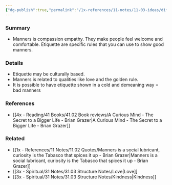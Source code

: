 ```yaml
---
{"dg-publish":true,"permalink":"/1x-references/11-notes/11-03-ideas/difference-between-manners-and-etiquette/","title":"Difference between manners and etiquette","created":"2023-09-29T18:55:20.000+03:00","updated":"2024-02-14T20:18:33.827+03:00"}
---
```



### Summary
- Manners is compassion empathy. They make people feel welcome and comfortable. Etiquette are specific rules that you can use to show good manners.

### Details
- Etiquette may be culturally based.
- Manners is related to qualities like love and the golden rule.
- It is possible to have etiquette shown in a cold and demeaning way = bad manners

### References
- [[4x - Reading/41 Books/41.02 Book reviews/A Curious Mind - The Secret to a Bigger Life - Brian Grazer\|A Curious Mind - The Secret to a Bigger Life - Brian Grazer]]

### Related
- [[1x - References/11 Notes/11.02 Quotes/Manners is a social lubricant, curiosity is the Tabasco that spices it up - Brian Grazer\|Manners is a social lubricant, curiosity is the Tabasco that spices it up - Brian Grazer]]
- [[3x - Spiritual/31 Notes/31.03 Structure Notes/Love\|Love]]
- [[3x - Spiritual/31 Notes/31.03 Structure Notes/Kindness\|Kindness]]